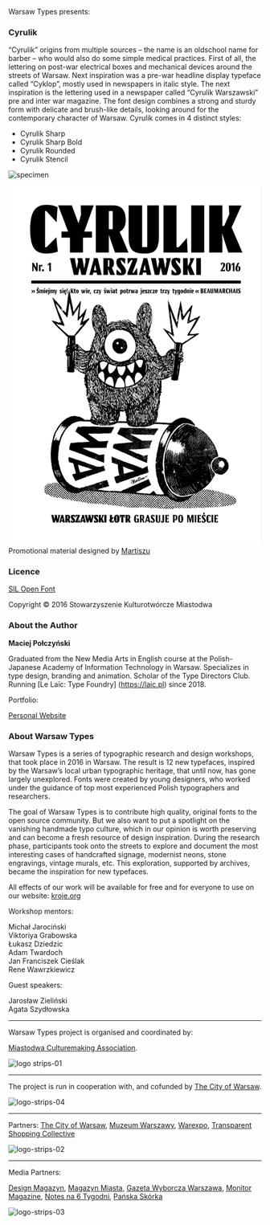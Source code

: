 Warsaw Types presents:

### Cyrulik

“Cyrulik” origins from multiple sources – the name is an oldschool name for barber – who would also do some simple medical practices. First of all, the lettering on post-war electrical boxes and mechanical devices around the streets of Warsaw. Next inspiration was a pre-war headline display typeface called “Cyklop”, mostly used in newspapers in italic style. The next inspiration is the lettering used in a newspaper called “Cyrulik Warszawski” pre and inter war magazine. The font design combines a strong and sturdy form with delicate and brush-like details, looking around for the contemporary character of Warsaw. Cyrulik comes in 4 distinct styles:

- Cyrulik Sharp
- Cyrulik Sharp Bold
- Cyrulik Rounded
- Cyrulik Stencil

 ![specimen](images/specimen.jpg)

![promo](images/cyrulik_okladka_martiszu.png)
Promotional material designed by [Martiszu](https://martiszu.com/)

### Licence

[SIL Open Font ](http://scripts.sil.org/OFL_web)

Copyright ©  2016 Stowarzyszenie Kulturotwórcze Miastodwa



### About the Author

**Maciej Połczyński**

Graduated from the New Media Arts in English course at the Polish-Japanese Academy of Information Technology in Warsaw. Specializes in type design, branding and animation. Scholar of the Type Directors Club. Running [Le Laïc: Type Foundry] (https://laic.pl) since 2018.
 
Portfolio:

[Personal Website](https://polczynski.info)




### About Warsaw Types

Warsaw Types is a series of typographic research and design workshops, that took place in 2016 in Warsaw. The result is 12 new typefaces, inspired by the Warsaw’s local urban typographic heritage, that until now, has gone largely unexplored. Fonts were created by young designers, who worked under the guidance of top most experienced Polish typographers and researchers.

The goal of Warsaw Types is to contribute high quality, original fonts to the open source community. But we also want to put a spotlight on the vanishing handmade typo culture, which in our opinion is worth preserving and can become a fresh resource of design inspiration. During the research phase, participants took onto the streets to explore and document the most interesting cases of handcrafted signage, modernist neons, stone engravings, vintage murals, etc. This exploration, supported by archives, became the inspiration for new typefaces.

All effects of our work will be available for free and for everyone to use on our website: [kroje.org](http://kroje.org)

Workshop mentors:

Michał Jarociński<br/>
Viktoriya Grabowska<br/>
Łukasz Dziedzic<br/>
Adam Twardoch<br/>
Jan Franciszek Cieślak<br/>
Rene Wawrzkiewicz<br/>

Guest speakers:

Jarosław Zieliński<br/>
Agata Szydłowska

------

Warsaw Types project  is organised and coordinated by:

 [Miastodwa Culturemaking Association](https://www.facebook.com/miastodwa/). 

 ![logo strips-01](images/logos-01.png)

------

 The project is run in cooperation with, and cofunded by [The City of Warsaw](http://www.um.warszawa.pl/). 

![logo-strips-04](images/logos-04.png)

------

Partners: 
[The City of Warsaw](http://www.um.warszawa.pl/), [Muzeum Warszawy](http://muzeumwarszawy.pl/), [Warexpo](http://www.warexpo.pl/), [Transparent Shopping Collective](http://transparentshopping.com/)

 ![logo-strips-02](images/logos-02.png)



------

Media Partners: 

[Design Magazyn](http://www.designmagazyn.pl/), [Magazyn Miasta](http://publica.pl/kategoria-produktu/magazyn-miasta), [Gazeta Wyborcza Warszawa](http://warszawa.wyborcza.pl/), [Monitor Magazine](http://monitor-magazine.com/), [Notes na 6 Tygodni](http://notesna6tygodni.pl/), [Pańska Skórka](http://www.panskaskorka.com/)

![logo-strips-03](images/logos-03.png)
